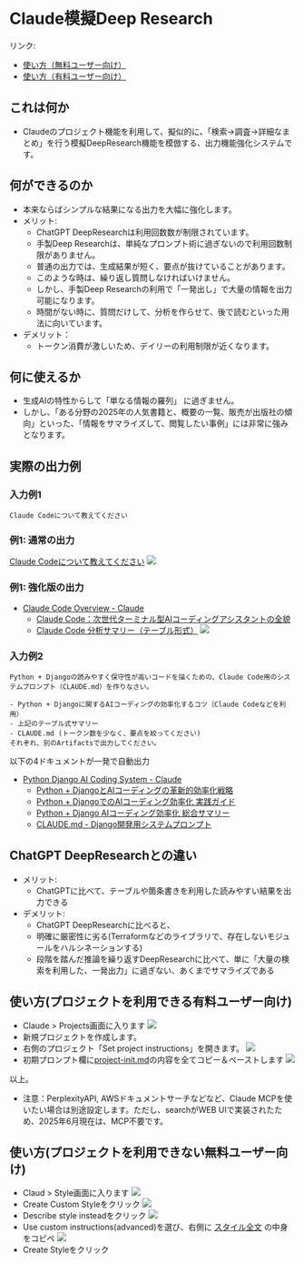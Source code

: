 # Claude模擬Deep Research

リンク:
- [使い方（無料ユーザー向け）](https://github.com/t-akira012/claude-37-sonnet-system-prompts/blob/main/9Layer/README.md#%E4%BD%BF%E3%81%84%E6%96%B9%E3%83%97%E3%83%AD%E3%82%B8%E3%82%A7%E3%82%AF%E3%83%88%E3%82%92%E5%88%A9%E7%94%A8%E3%81%A7%E3%81%8D%E3%82%8B%E6%9C%89%E6%96%99%E3%83%A6%E3%83%BC%E3%82%B6%E3%83%BC%E5%90%91%E3%81%91)
- [使い方（有料ユーザー向け）](https://github.com/t-akira012/claude-37-sonnet-system-prompts/blob/main/9Layer/README.md#%E4%BD%BF%E3%81%84%E6%96%B9%E3%83%97%E3%83%AD%E3%82%B8%E3%82%A7%E3%82%AF%E3%83%88%E3%82%92%E5%88%A9%E7%94%A8%E3%81%A7%E3%81%8D%E3%82%8B%E6%9C%89%E6%96%99%E3%83%A6%E3%83%BC%E3%82%B6%E3%83%BC%E5%90%91%E3%81%91)

## これは何か

- Claudeのプロジェクト機能を利用して、擬似的に、「検索→調査→詳細なまとめ」を行う模擬DeepResearch機能を模倣する、出力機能強化システムです。

## 何ができるのか

- 本来ならばシンプルな結果になる出力を大幅に強化します。
- メリット:
   - ChatGPT DeepResearchは利用回数数が制限されています。
   - 手製Deep Researchは、単純なプロンプト術に過ぎないので利用回数制限がありません。
   - 普通の出力では、生成結果が短く、要点が抜けていることがあります。
   - このような時は、繰り返し質問しなければいけません。
   - しかし、手製Deep Researchの利用で「一発出し」で大量の情報を出力可能になります。
   - 時間がない時に、質問だけして、分析を作らせて、後で読むといった用法に向いています。
- デメリット：
   - トークン消費が激しいため、デイリーの利用制限が近くなります。

## 何に使えるか

- 生成AIの特性からして「単なる情報の羅列」 に過ぎません。
- しかし、「ある分野の2025年の人気書籍と、概要の一覧、販売が出版社の傾向」といった、「情報をサマライズして、閲覧したい事例」には非常に強みとなります。

## 実際の出力例

### 入力例1
```
Claude Codeについて教えてください
```

### 例1: 通常の出力
[Claude Codeについて教えてください](https://claude.ai/share/206fe200-0b8d-47bc-8866-6b32b76e82d2)
![](images/README.png)

### 例1: 強化版の出力
- [Claude Code Overview - Claude](https://claude.ai/chat/e2f1636a-83f1-4fdd-884c-63eadb9f1b20)
   - [Claude Code：次世代ターミナル型AIコーディングアシスタントの全貌](https://claude.ai/public/artifacts/e44817d0-5597-431c-9801-63defae05178)
   - [Claude Code 分析サマリー（テーブル形式）](https://claude.ai/public/artifacts/011b2625-b77b-431c-92e6-8da25ee0a5c0)
![](images/README1.png)

### 入力例2

```
Python + Djangoの読みやすく保守性が高いコードを描くための、Claude Code用のシステムプロンプト（CLAUDE.md）を作りなさい。

- Python + Djangoに関するAIコーディングの効率化するコツ（Claude Codeなどを利用）
- 上記のテーブル式サマリー
- CLAUDE.md (トークン数を少なく、要点を絞ってください)
それぞれ、別のArtifactsで出力してください。
```

以下の4ドキュメントが一発で自動出力
- [Python Django AI Coding System - Claude](https://claude.ai/share/d304797e-b5e3-49c1-bd34-fd68f7f2c621)
   - [Python + DjangoとAIコーディングの革新的効率化戦略](https://claude.ai/public/artifacts/e0af94cb-9dbb-44d2-87c1-b51516f38668)
   - [Python + DjangoでのAIコーディング効率化 実践ガイド](https://claude.ai/public/artifacts/3779af6e-5aa2-4729-8533-88a3a8ab5ed9)
   - [Python + Django AIコーディング効率化 総合サマリー](https://claude.ai/public/artifacts/5a2c46e3-117e-4b22-9383-7558d62bb436)
   - [CLAUDE.md - Django開発用システムプロンプト](https://claude.ai/public/artifacts/996c1594-8ca2-40aa-8946-295763ef183d)

## ChatGPT DeepResearchとの違い

- メリット: 
   - ChatGPTに比べて、テーブルや箇条書きを利用した読みやすい結果を出力できる
- デメリット:
   - ChatGPT DeepResearchに比べると、
   - 明確に厳密性に劣る(Terraformなどのライブラリで、存在しないモジュールをハルシネーションする)
   - 段階を踏んだ推論を繰り返すDeepResearchに比べて、単に「大量の検索を利用した、一発出力」に過ぎない、あくまでサマライズである

## 使い方(プロジェクトを利用できる有料ユーザー向け)
* Claude > Projects画面に入ります
![](images/README3.png)
* 新規プロジェクトを作成します。
* 右側のプロジェクト「Set project instructions」を開きます。
![](images/README4.png)
* 初期プロンプト欄に[project-init.md](https://raw.githubusercontent.com/t-akira012/claude-37-sonnet-system-prompts/refs/heads/main/9Layer/project-init.md)の内容を全てコピー＆ペーストします
![](images/README5.png)

以上。

* 注意：PerplexityAPI, AWSドキュメントサーチなどなど、Claude MCPを使いたい場合は別途設定します。ただし、searchがWEB UIで実装されたため、2025年6月現在は、MCP不要です。

## 使い方(プロジェクトを利用できない無料ユーザー向け)
* Claud > Style画面に入ります
![](images/README7.png)
* Create Custom Styleをクリック
![](images/README8.png)
* Describe style insteadをクリック
![](images/README9.png)
* Use custom instructions(advanced)を選び、右側に [スタイル全文](https://raw.githubusercontent.com/t-akira012/claude-37-sonnet-system-prompts/refs/heads/main/9Layer/9Layer.md) の中身をコピペ
![](images/README10.png)
* Create Styleをクリック

